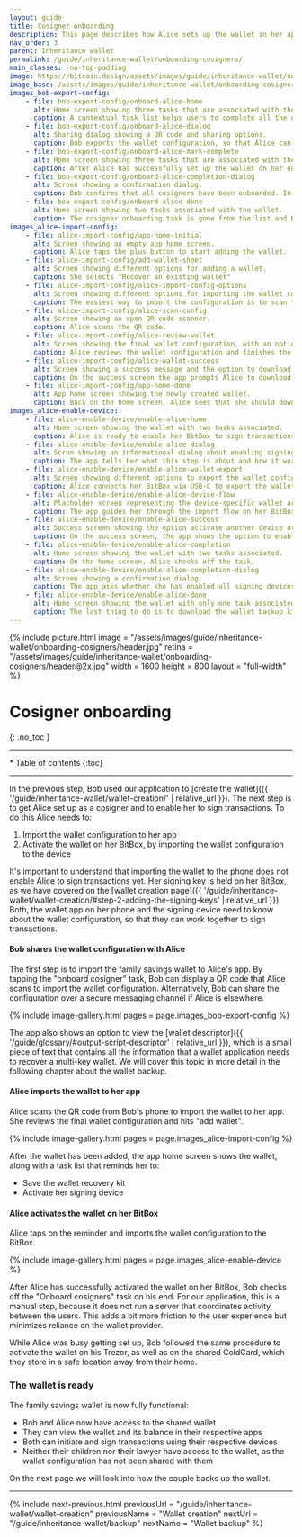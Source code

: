 ```yaml
---
layout: guide
title: Cosigner onboarding
description: This page describes how Alice sets up the wallet in her app and activates it on her signing device.
nav_order: 3
parent: Inheritance wallet
permalink: /guide/inheritance-wallet/onboarding-cosigners/
main_classes: -no-top-padding
image: https://bitcoin.design/assets/images/guide/inheritance-wallet/onboarding-cosigners/preview.jpg
image_base: /assets/images/guide/inheritance-wallet/onboarding-cosigners/
images_bob-export-config:
    - file: bob-export-config/onboard-alice-home
      alt: Home screen showing three tasks that are associated with the wallet for the user to complete.
      caption: A contextual task list helps users to complete all the necessary steps to safely use their new wallet.
    - file: bob-export-config/onboard-alice-dialog
      alt: Sharing dialog showing a QR code and sharing options.
      caption: Bob exports the wallet configuration, so that Alice can set up the wallet on her phone.
    - file: bob-export-config/onboard-alice-mark-complete
      alt: Home screen showing three tasks that are associated with the wallet for the user to complete.
      caption: After Alice has successfully set up the wallet on her end, Bob checks off the task. 
    - file: bob-export-config/onboard-alice-completion-dialog
      alt: Screen showing a confirmation dialog.
      caption: Bob confirms that all cosigners have been onboarded. In our use case, Bob and Alice are the only cosigners.
    - file: bob-export-config/onboard-alice-done
      alt: Home screen showing two tasks associated with the wallet.
      caption: The cosigner onboarding task is gone from the list and Bob can continue with the next task.
images_alice-import-config:
    - file: alice-import-config/app-home-initial
      alt: Screen showing an empty app home screen.
      caption: Alice taps the plus button to start adding the wallet. 
    - file: alice-import-config/add-wallet-sheet
      alt: Screen showing different options for adding a wallet.
      caption: She selects "Recover an existing wallet"
    - file: alice-import-config/alice-import-config-options
      alt: Screen showing different options for importing the wallet configuration.
      caption: The easiest way to import the configuration is to scan the QR code from Bob's screen.
    - file: alice-import-config/alice-scan-config
      alt: Screen showing an open QR code scanner.
      caption: Alice scans the QR code.
    - file: alice-import-config/alice-review-wallet
      alt: Screen showing the final wallet configuration, with an option to review the details of the signing keys.
      caption: Alice reviews the wallet configuration and finishes the import.
    - file: alice-import-config/alice-wallet-success
      alt: Screen showing a success message and the option to download a wallet backup kit. 
      caption: On the success screen the app prompts Alice to download the wallet backup kit. She will do that later.
    - file: alice-import-config/app-home-done
      alt: App home screen showing the newly created wallet.
      caption: Back on the home screen, Alice sees that she should download the backup kit and enable her signing device.
images_alice-enable-device:
    - file: alice-enable-device/enable-alice-home
      alt: Home screen showing the wallet with two tasks associated.
      caption: Alice is ready to enable her BitBox to sign transactions for the wallet. 
    - file: alice-enable-device/enable-alice-dialog
      alt: Scren showing an informational dialog about enabling signing devices.
      caption: The app tells her what this step is about and how it works.
    - file: alice-enable-device/enable-alice-wallet-export
      alt: Screen showing different options to export the wallet configuration.
      caption: Alice connects her BitBox via USB-C to export the wallet configuration.
    - file: alice-enable-device/enable-alice-device-flow
      alt: Placholder screen representing the device-specific wallet activation flow.
      caption: The app guides her through the import flow on her BitBox.
    - file: alice-enable-device/enable-alice-success
      alt: Success screen showing the option activate another device or go to the home screen.
      caption: On the success screen, the app shows the option to enable another signing device.
    - file: alice-enable-device/enable-alice-completion
      alt: Home screen showing the wallet with two tasks associated.
      caption: On the home screen, Alice checks off the task. 
    - file: alice-enable-device/enable-alice-completion-dialog
      alt: Screen showing a confirmation dialog.
      caption: The app asks whether she has enabled all signing devices.
    - file: alice-enable-device/enable-alice-done
      alt: Home screen showing the wallet with only one task associated.
      caption: The last thing to do is to download the wallet backup kit.
---
```


<!--

Illustration sources

https://www.figma.com/file/h5GP5v5dYfpXXfEUXf6nvC/Family-inheritance-wallet?type=design&node-id=5542%3A2119&mode=design&t=sBtcvrDzb8MPtWaK-1

-->

{% include picture.html
   image = "/assets/images/guide/inheritance-wallet/onboarding-cosigners/header.jpg"
   retina = "/assets/images/guide/inheritance-wallet/onboarding-cosigners/header@2x.jpg"
   width = 1600
   height = 800
   layout = "full-width"
%}

# Cosigner onboarding
{: .no_toc }

---

<div class="glossary-toc" markdown="1">
 * Table of contents
{:toc}
</div>

---

In the previous step, Bob used our application to [create the wallet]({{ '/guide/inheritance-wallet/wallet-creation/' | relative_url }}). The next step is to get Alice set up as a cosigner and to enable her to sign transactions. To do this Alice needs to:

1. Import the wallet configuration to her app
2. Activate the wallet on her BitBox, by importing the wallet configuration to the device

It's important to understand that importing the wallet to the phone does not enable Alice to sign transactions yet. Her signing key is held on her BitBox, as we have covered on the [wallet creation page]({{ '/guide/inheritance-wallet/wallet-creation/#step-2-adding-the-signing-keys' | relative_url }}). Both, the wallet app on her phone and the signing device need to know about the wallet configuration, so that they can work together to sign transactions. 

#### Bob shares the wallet configuration with Alice

The first step is to import the family savings wallet to Alice's app. By tapping the "onboard cosigner" task, Bob can display a QR code that Alice scans to import the wallet configuration. Alternatively, Bob can share the configuration over a secure messaging channel if Alice is elsewhere.

{% include image-gallery.html pages = page.images_bob-export-config %}

The app also shows an option to view the [wallet descriptor]({{ '/guide/glossary/#output-script-descriptor' | relative_url }}), which is a small piece of text that contains all the information that a wallet application needs to recover a multi-key wallet. We will cover this topic in more detail in the following chapter about the wallet backup.

#### Alice imports the wallet to her app

Alice scans the QR code from Bob's phone to import the wallet to her app. She reviews the final wallet configuration and hits "add wallet".

{% include image-gallery.html pages = page.images_alice-import-config %}

After the wallet has been added, the app home screen shows the wallet, along with a task list that reminds her to:

- Save the wallet recovery kit
- Activate her signing device


#### Alice activates the wallet on her BitBox 

Alice taps on the reminder and imports the wallet configuration to the BitBox. 

{% include image-gallery.html pages = page.images_alice-enable-device %}

After Alice has successfully activated the wallet on her BitBox, Bob checks off the "Onboard cosigners" task on his end. For our application, this is a manual step, because it does not run a server that coordinates activity between the users. This adds a bit more friction to the user experience but minimizes reliance on the wallet provider.

While Alice was busy getting set up, Bob followed the same procedure to activate the wallet on his Trezor, as well as on the shared ColdCard, which they store in a safe location away from their home. 

### The wallet is ready
The family savings wallet is now fully functional: 

- Bob and Alice now have access to the shared wallet
- They can view the wallet and its balance in their respective apps
- Both can initiate and sign transactions using their respective devices
- Neither their children nor their lawyer have access to the wallet, as the wallet configuration has not been shared with them

On the next page we will look into how the couple backs up the wallet. 

---

{% include next-previous.html
   previousUrl = "/guide/inheritance-wallet/wallet-creation"
   previousName = "Wallet creation"
   nextUrl = "/guide/inheritance-wallet/backup"
   nextName = "Wallet backup"
%}
